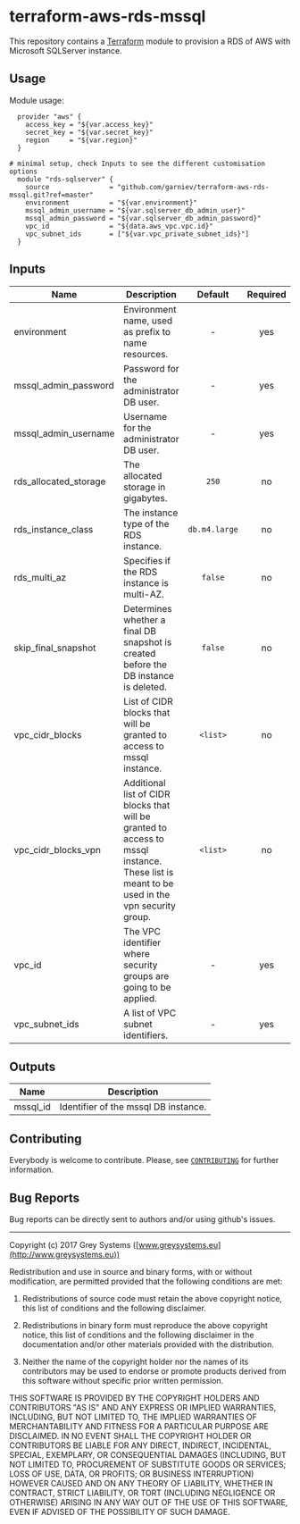 # terraform-aws-rds-mssql

This repository contains a [Terraform](https://terraform.io/) module to provision a RDS of AWS with Microsoft SQLServer instance.


Usage
--------
Module usage:

      provider "aws" {
        access_key = "${var.access_key}"
        secret_key = "${var.secret_key}"
        region     = "${var.region}"
      }

    # minimal setup, check Inputs to see the different customisation options
      module "rds-sqlserver" {
        source               = "github.com/garniev/terraform-aws-rds-mssql.git?ref=master"
        environment          = "${var.environment}"
        mssql_admin_username = "${var.sqlserver_db_admin_user}"
        mssql_admin_password = "${var.sqlserver_db_admin_password}"
        vpc_id               = "${data.aws_vpc.vpc.id}"
        vpc_subnet_ids       = ["${var.vpc_private_subnet_ids}"]
      }

Inputs
---------

  | Name | Description | Default | Required |
  |------|-------------|:-----:|:-----:|
  | environment | Environment name, used as prefix to name resources. | - | yes |
  | mssql_admin_password | Password for the administrator DB user. | - | yes |
  | mssql_admin_username | Username for the administrator DB user. | - | yes |
  | rds_allocated_storage | The allocated storage in gigabytes. | `250` | no |
  | rds_instance_class | The instance type of the RDS instance. | `db.m4.large` | no |
  | rds_multi_az | Specifies if the RDS instance is multi-AZ. | `false` | no |
  | skip_final_snapshot | Determines whether a final DB snapshot is created before the DB instance is deleted. | `false` | no |
  | vpc_cidr_blocks | List of CIDR blocks that will be granted to access to mssql instance. | `<list>` | no |
  | vpc_cidr_blocks_vpn | Additional list of CIDR blocks that will be granted to access to mssql instance. These list is meant to be used in the vpn security group. | `<list>` | no |
  | vpc_id | The VPC identifier where security groups are going to be applied. | - | yes |
  | vpc_subnet_ids | A list of VPC subnet identifiers. | - | yes |

Outputs
---------

  | Name | Description |
  |------|-------------|
  | mssql_id | Identifier of the mssql DB instance. |


Contributing
------------
Everybody is welcome to contribute. Please, see [`CONTRIBUTING`][contrib] for further information.

[contrib]: CONTRIBUTING.md

Bug Reports
-----------

Bug reports can be directly sent to authors and/or using github's issues.


-------

Copyright (c) 2017 Grey Systems ([www.greysystems.eu](http://www.greysystems.eu))

Redistribution and use in source and binary forms, with or without modification, are permitted provided that the following conditions are met:

1. Redistributions of source code must retain the above copyright notice, this list of conditions and the following disclaimer.

2. Redistributions in binary form must reproduce the above copyright notice, this list of conditions and the following disclaimer in the documentation and/or other materials provided with the distribution.

3. Neither the name of the copyright holder nor the names of its contributors may be used to endorse or promote products derived from this software without specific prior written permission.

THIS SOFTWARE IS PROVIDED BY THE COPYRIGHT HOLDERS AND CONTRIBUTORS "AS IS" AND ANY EXPRESS OR IMPLIED WARRANTIES, INCLUDING, BUT NOT LIMITED TO, THE IMPLIED WARRANTIES OF MERCHANTABILITY AND FITNESS FOR A PARTICULAR PURPOSE ARE DISCLAIMED. IN NO EVENT SHALL THE COPYRIGHT HOLDER OR CONTRIBUTORS BE LIABLE FOR ANY DIRECT, INDIRECT, INCIDENTAL, SPECIAL, EXEMPLARY, OR CONSEQUENTIAL DAMAGES (INCLUDING, BUT NOT LIMITED TO, PROCUREMENT OF SUBSTITUTE GOODS OR SERVICES; LOSS OF USE, DATA, OR PROFITS; OR BUSINESS INTERRUPTION) HOWEVER CAUSED AND ON ANY THEORY OF LIABILITY, WHETHER IN CONTRACT, STRICT LIABILITY, OR TORT (INCLUDING NEGLIGENCE OR OTHERWISE) ARISING IN ANY WAY OUT OF THE USE OF THIS SOFTWARE, EVEN IF ADVISED OF THE POSSIBILITY OF SUCH DAMAGE.
